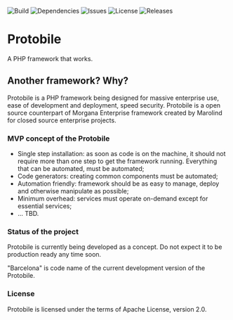 ![Build](https://img.shields.io/travis/Protobile/Protobile/barcelona.svg?style=flat-square)
![Dependencies](https://www.versioneye.com/user/projects/5488e746746eb5f67300003b/badge.svg?style=flat-square)
![Issues](https://img.shields.io/github/issues/protobile/protobile.svg?style=flat-square)
![License](https://img.shields.io/packagist/l/protobile/protobile.svg?style=flat-square)
![Releases](https://img.shields.io/github/release/protobile/protobile.svg?style=flat-square)


Protobile
=========

A PHP framework that works. 

Another framework? Why?
-----------------------
Protobile is a PHP framework being designed for massive enterprise use, ease of development and deployment, speed security. Protobile is a open source counterpart of Morgana Enterprise framework created by Marolind for closed source enterprise projects. 

### MVP concept of the Protobile

- Single step installation: as soon as code is on the machine, it should not require more than one step to get the framework running. Everything that can be automated, must be automated;
- Code generators: creating common components must be automated;
- Automation friendly: framework should be as easy to manage, deploy and otherwise manipulate as possible;
- Minimum overhead: services must operate on-demand except for essential services;
- ... TBD.

### Status of the project
Protobile is currently being developed as a concept. Do not expect it to be production ready any time soon.

"Barcelona" is code name of the current development version of the Protobile.
 
### License

Protobile is licensed under the terms of Apache License, version 2.0.